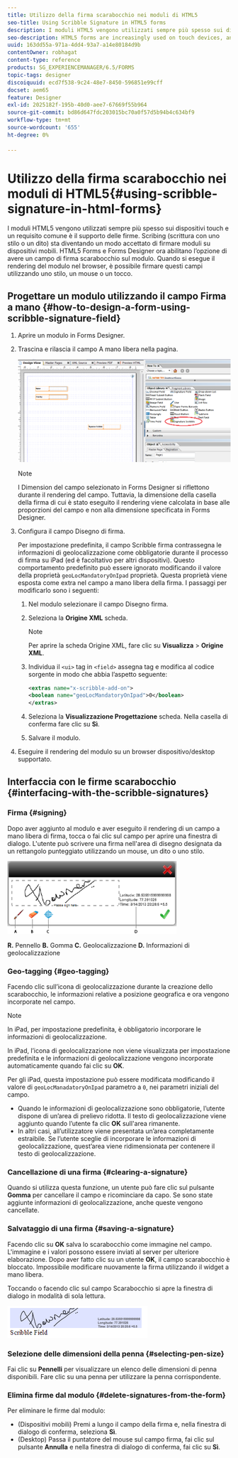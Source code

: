 ```yaml
---
title: Utilizzo della firma scarabocchio nei moduli di HTML5
seo-title: Using Scribble Signature in HTML5 forms
description: I moduli HTML5 vengono utilizzati sempre più spesso sui dispositivi touch e un requisito comune è il supporto delle firme. La firma di documenti su dispositivi mobili sta diventando una modalità accettata per firmare moduli su dispositivi mobili.
seo-description: HTML5 forms are increasingly used on touch devices, and one common requirement is to support signatures. Signing documents on mobile devices is becoming an accepted way of signing forms on mobile devices.
uuid: 163dd55a-971a-4dd4-93a7-a14e80184d9b
contentOwner: robhagat
content-type: reference
products: SG_EXPERIENCEMANAGER/6.5/FORMS
topic-tags: designer
discoiquuid: ecd7f538-9c24-48e7-8450-596851e99cff
docset: aem65
feature: Designer
exl-id: 2025182f-195b-40d0-aee7-67669f55b964
source-git-commit: bd86d647fdc203015bc70a0f57d5b94b4c634bf9
workflow-type: tm+mt
source-wordcount: '655'
ht-degree: 0%

---
```


# Utilizzo della firma scarabocchio nei moduli di HTML5{#using-scribble-signature-in-html-forms}

I moduli HTML5 vengono utilizzati sempre più spesso sui dispositivi touch e un requisito comune è il supporto delle firme. Scribing (scrittura con uno stilo o un dito) sta diventando un modo accettato di firmare moduli su dispositivi mobili. HTML5 Forms e Forms Designer ora abilitano l’opzione di avere un campo di firma scarabocchio sul modulo. Quando si esegue il rendering del modulo nel browser, è possibile firmare questi campi utilizzando uno stilo, un mouse o un tocco.

## Progettare un modulo utilizzando il campo Firma a mano {#how-to-design-a-form-using-scribble-signature-field}

1. Aprire un modulo in Forms Designer.
1. Trascina e rilascia il campo A mano libera nella pagina.

   ![designer_scribble](assets/designer_scribble.png)

   >[!NOTE]
   >
   >I Dimension del campo selezionato in Forms Designer si riflettono durante il rendering del campo. Tuttavia, la dimensione della casella della firma di cui è stato eseguito il rendering viene calcolata in base alle proporzioni del campo e non alla dimensione specificata in Forms Designer.

1. Configura il campo Disegno di firma.

   Per impostazione predefinita, il campo Scribble firma contrassegna le informazioni di geolocalizzazione come obbligatorie durante il processo di firma su iPad (ed è facoltativo per altri dispositivi). Questo comportamento predefinito può essere ignorato modificando il valore della proprietà `geoLocMandatoryOnIpad` proprietà. Questa proprietà viene esposta come extra nel campo a mano libera della firma. I passaggi per modificarlo sono i seguenti:

   1. Nel modulo selezionare il campo Disegno firma.
   1. Seleziona la **Origine XML** scheda.

      >[!NOTE]
      >
      >Per aprire la scheda Origine XML, fare clic su **Visualizza** > **Origine XML**.

   1. Individua il `<ui>` tag in `<field>` assegna tag e modifica al codice sorgente in modo che abbia l’aspetto seguente:

      ```xml
      <extras name="x-scribble-add-on">
      <boolean name="geoLocMandatoryOnIpad">0</boolean>
      </extras>
      ```

   1. Seleziona la **Visualizzazione Progettazione** scheda. Nella casella di conferma fare clic su **Sì**.
   1. Salvare il modulo.

1. Eseguire il rendering del modulo su un browser dispositivo/desktop supportato.

## Interfaccia con le firme scarabocchio {#interfacing-with-the-scribble-signatures}

### Firma {#signing}

Dopo aver aggiunto al modulo e aver eseguito il rendering di un campo a mano libera di firma, tocca o fai clic sul campo per aprire una finestra di dialogo. L&#39;utente può scrivere una firma nell&#39;area di disegno designata da un rettangolo punteggiato utilizzando un mouse, un dito o uno stilo.

![geolocalizzazione](assets/geolocation.png)

**R.** Pennello **B.** Gomma **C.** Geolocalizzazione **D.** Informazioni di geolocalizzazione

### Geo-tagging {#geo-tagging}

Facendo clic sull’icona di geolocalizzazione durante la creazione dello scarabocchio, le informazioni relative a posizione geografica e ora vengono incorporate nel campo.

>[!NOTE]
>
In iPad, per impostazione predefinita, è obbligatorio incorporare le informazioni di geolocalizzazione.

In iPad, l’icona di geolocalizzazione non viene visualizzata per impostazione predefinita e le informazioni di geolocalizzazione vengono incorporate automaticamente quando fai clic su **OK**.

Per gli iPad, questa impostazione può essere modificata modificando il valore di `geoLocManadatoryOnIpad` parametro a `0`, nei parametri iniziali del campo.

* Quando le informazioni di geolocalizzazione sono obbligatorie, l’utente dispone di un’area di prelievo ridotta. Il testo di geolocalizzazione viene aggiunto quando l’utente fa clic **OK** sull&#39;area rimanente.
* In altri casi, all’utilizzatore viene presentata un’area completamente estraibile. Se l’utente sceglie di incorporare le informazioni di geolocalizzazione, quest’area viene ridimensionata per contenere il testo di geolocalizzazione.

### Cancellazione di una firma {#clearing-a-signature}

Quando si utilizza questa funzione, un utente può fare clic sul pulsante **Gomma** per cancellare il campo e ricominciare da capo. Se sono state aggiunte informazioni di geolocalizzazione, anche queste vengono cancellate.

### Salvataggio di una firma {#saving-a-signature}

Facendo clic su **OK** salva lo scarabocchio come immagine nel campo. L&#39;immagine e i valori possono essere inviati al server per ulteriore elaborazione. Dopo aver fatto clic su un utente **OK**, il campo scarabocchio è bloccato. Impossibile modificare nuovamente la firma utilizzando il widget a mano libera.

Toccando o facendo clic sul campo Scarabocchio si apre la finestra di dialogo in modalità di sola lettura.

![3](assets/3.png)

### Selezione delle dimensioni della penna {#selecting-pen-size}

Fai clic su **Pennelli** per visualizzare un elenco delle dimensioni di penna disponibili. Fare clic su una penna per utilizzare la penna corrispondente.

### Elimina firme dal modulo {#delete-signatures-from-the-form}

Per eliminare le firme dal modulo:

* (Dispositivi mobili) Premi a lungo il campo della firma e, nella finestra di dialogo di conferma, seleziona **Sì**.
* (Desktop) Passa il puntatore del mouse sul campo firma, fai clic sul pulsante **Annulla** e nella finestra di dialogo di conferma, fai clic su **Sì**.
